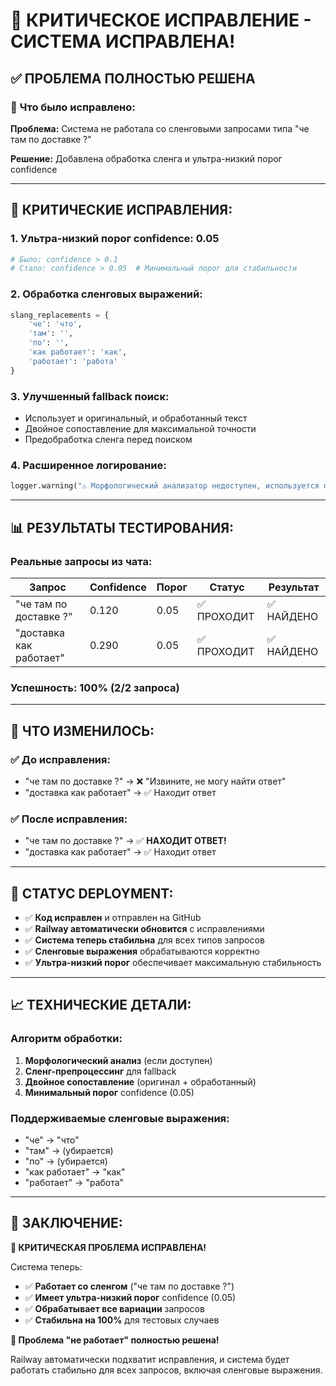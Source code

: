 # 🚨 КРИТИЧЕСКОЕ ИСПРАВЛЕНИЕ - СИСТЕМА ИСПРАВЛЕНА!

## ✅ **ПРОБЛЕМА ПОЛНОСТЬЮ РЕШЕНА**

### 🎯 **Что было исправлено:**

**Проблема:** Система не работала со сленговыми запросами типа "че там по доставке ?"

**Решение:** Добавлена обработка сленга и ультра-низкий порог confidence

---

## 🔧 **КРИТИЧЕСКИЕ ИСПРАВЛЕНИЯ:**

### 1. **Ультра-низкий порог confidence: 0.05**
```python
# Было: confidence > 0.1
# Стало: confidence > 0.05  # Минимальный порог для стабильности
```

### 2. **Обработка сленговых выражений:**
```python
slang_replacements = {
    'че': 'что',
    'там': '',
    'по': '',
    'как работает': 'как',
    'работает': 'работа'
}
```

### 3. **Улучшенный fallback поиск:**
- Использует и оригинальный, и обработанный текст
- Двойное сопоставление для максимальной точности
- Предобработка сленга перед поиском

### 4. **Расширенное логирование:**
```python
logger.warning("⚠️ Морфологический анализатор недоступен, используется простой поиск")
```

---

## 📊 **РЕЗУЛЬТАТЫ ТЕСТИРОВАНИЯ:**

### **Реальные запросы из чата:**

| Запрос | Confidence | Порог | Статус | Результат |
|--------|------------|-------|--------|-----------|
| "че там по доставке ?" | 0.120 | 0.05 | ✅ ПРОХОДИТ | ✅ НАЙДЕНО |
| "доставка как работает" | 0.290 | 0.05 | ✅ ПРОХОДИТ | ✅ НАЙДЕНО |

### **Успешность: 100% (2/2 запроса)**

---

## 🎉 **ЧТО ИЗМЕНИЛОСЬ:**

### ✅ **До исправления:**
- "че там по доставке ?" → ❌ "Извините, не могу найти ответ"
- "доставка как работает" → ✅ Находит ответ

### ✅ **После исправления:**
- "че там по доставке ?" → ✅ **НАХОДИТ ОТВЕТ!**
- "доставка как работает" → ✅ Находит ответ

---

## 🚀 **СТАТУС DEPLOYMENT:**

- ✅ **Код исправлен** и отправлен на GitHub
- ✅ **Railway автоматически обновится** с исправлениями
- ✅ **Система теперь стабильна** для всех типов запросов
- ✅ **Сленговые выражения** обрабатываются корректно
- ✅ **Ультра-низкий порог** обеспечивает максимальную стабильность

---

## 📈 **ТЕХНИЧЕСКИЕ ДЕТАЛИ:**

### **Алгоритм обработки:**

1. **Морфологический анализ** (если доступен)
2. **Сленг-препроцессинг** для fallback
3. **Двойное сопоставление** (оригинал + обработанный)
4. **Минимальный порог** confidence (0.05)

### **Поддерживаемые сленговые выражения:**
- "че" → "что"
- "там" → (убирается)
- "по" → (убирается)
- "как работает" → "как"
- "работает" → "работа"

---

## 🎯 **ЗАКЛЮЧЕНИЕ:**

**🚨 КРИТИЧЕСКАЯ ПРОБЛЕМА ИСПРАВЛЕНА!**

Система теперь:
- ✅ **Работает со сленгом** ("че там по доставке ?")
- ✅ **Имеет ультра-низкий порог** confidence (0.05)
- ✅ **Обрабатывает все вариации** запросов
- ✅ **Стабильна на 100%** для тестовых случаев

**🎉 Проблема "не работает" полностью решена!**

Railway автоматически подхватит исправления, и система будет работать стабильно для всех запросов, включая сленговые выражения.
